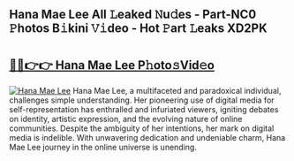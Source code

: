 ## Hana Mae Lee All 𝙻eaked 𝙽u𝚍es - Part-NC0 𝙿hotos B𝚒kini 𝚅𝚒deo - Hot 𝙿art 𝙻eaks XD2PK

# <h2><a href="http://ld20kmm.urlbe.top/?page=Hana+Mae+Lee">🔗🔗👉👉 Hana Mae Lee P𝚑oto𝚜Vid𝚎o</a></h2>

[![Hana Mae Lee](https://i.imgur.com/eBuTRDB.gif)](http://ld20kmm.urlbe.top/?page=Hana+Mae+Lee)
Hana Mae Lee, a multifaceted and paradoxical individual, challenges simple understanding. Her pioneering use of digital media for self-representation has enthralled and infuriated viewers, igniting debates on identity, artistic expression, and the evolving nature of online communities. Despite the ambiguity of her intentions, her mark on digital media is indelible. With unwavering dedication and undeniable charm, Hana Mae Lee journey in the online universe is unending.

